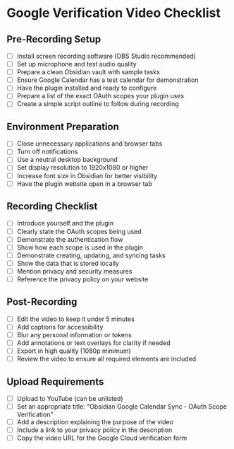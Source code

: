 # Google Verification Video Checklist

## Pre-Recording Setup
- [ ] Install screen recording software (OBS Studio recommended)
- [ ] Set up microphone and test audio quality
- [ ] Prepare a clean Obsidian vault with sample tasks
- [ ] Ensure Google Calendar has a test calendar for demonstration
- [ ] Have the plugin installed and ready to configure
- [ ] Prepare a list of the exact OAuth scopes your plugin uses
- [ ] Create a simple script outline to follow during recording

## Environment Preparation
- [ ] Close unnecessary applications and browser tabs
- [ ] Turn off notifications
- [ ] Use a neutral desktop background
- [ ] Set display resolution to 1920x1080 or higher
- [ ] Increase font size in Obsidian for better visibility
- [ ] Have the plugin website open in a browser tab

## Recording Checklist
- [ ] Introduce yourself and the plugin
- [ ] Clearly state the OAuth scopes being used
- [ ] Demonstrate the authentication flow
- [ ] Show how each scope is used in the plugin
- [ ] Demonstrate creating, updating, and syncing tasks
- [ ] Show the data that is stored locally
- [ ] Mention privacy and security measures
- [ ] Reference the privacy policy on your website

## Post-Recording
- [ ] Edit the video to keep it under 5 minutes
- [ ] Add captions for accessibility
- [ ] Blur any personal information or tokens
- [ ] Add annotations or text overlays for clarity if needed
- [ ] Export in high quality (1080p minimum)
- [ ] Review the video to ensure all required elements are included

## Upload Requirements
- [ ] Upload to YouTube (can be unlisted)
- [ ] Set an appropriate title: "Obsidian Google Calendar Sync - OAuth Scope Verification"
- [ ] Add a description explaining the purpose of the video
- [ ] Include a link to your privacy policy in the description
- [ ] Copy the video URL for the Google Cloud verification form 